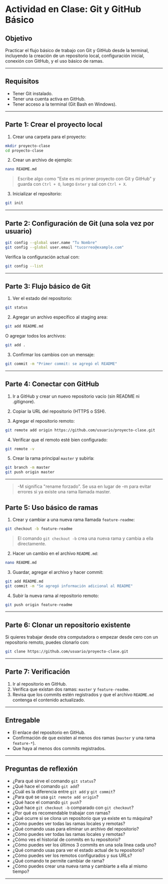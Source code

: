 
# Actividad en Clase: Git y GitHub Básico

## Objetivo

Practicar el flujo básico de trabajo con Git y GitHub desde la terminal, incluyendo la creación de un repositorio local, configuración inicial, conexión con GitHub, y el uso básico de ramas.

---

## Requisitos

- Tener Git instalado.
- Tener una cuenta activa en GitHub.
- Tener acceso a la terminal (Git Bash en Windows).

---

## Parte 1: Crear el proyecto local

1. Crear una carpeta para el proyecto:

```bash
mkdir proyecto-clase
cd proyecto-clase
```

2. Crear un archivo de ejemplo:

```bash
nano README.md
```

> Escribe algo como "Este es mi primer proyecto con Git y GitHub" y guarda con `Ctrl + O`, luego `Enter` y sal con `Ctrl + X`.

3. Inicializar el repositorio:

```bash
git init
```

---

## Parte 2: Configuración de Git (una sola vez por usuario)

```bash
git config --global user.name "Tu Nombre"
git config --global user.email "tucorreo@example.com"
```

Verifica la configuración actual con:

```bash
git config --list
```

---

## Parte 3: Flujo básico de Git

1. Ver el estado del repositorio:

```bash
git status
```

2. Agregar un archivo específico al staging area:

```bash
git add README.md
```

O agregar todos los archivos:

```bash
git add .
```

3. Confirmar los cambios con un mensaje:

```bash
git commit -m "Primer commit: se agregó el README"
```

---

## Parte 4: Conectar con GitHub

1. Ir a GitHub y crear un nuevo repositorio vacío (sin README ni .gitignore).

2. Copiar la URL del repositorio (HTTPS o SSH).

3. Agregar el repositorio remoto:

```bash
git remote add origin https://github.com/usuario/proyecto-clase.git
```

4. Verificar que el remoto esté bien configurado:

```bash
git remote -v
```

5. Crear la rama principal `master` y subirla:

```bash
git branch -m master
git push origin master
```

---

> -M significa "rename forzado". Se usa en lugar de -m para evitar errores si ya existe una rama llamada master.

## Parte 5: Uso básico de ramas

1. Crear y cambiar a una nueva rama llamada `feature-readme`:

```bash
git checkout -b feature-readme
```

> El comando `git checkout -b` crea una nueva rama y cambia a ella directamente.

2. Hacer un cambio en el archivo `README.md`:

```bash
nano README.md
```

3. Guardar, agregar el archivo y hacer commit:

```bash
git add README.md
git commit -m "Se agregó información adicional al README"
```

4. Subir la nueva rama al repositorio remoto:

```bash
git push origin feature-readme
```

---

## Parte 6: Clonar un repositorio existente

Si quieres trabajar desde otra computadora o empezar desde cero con un repositorio remoto, puedes clonarlo con:

```bash
git clone https://github.com/usuario/proyecto-clase.git
```

---

## Parte 7: Verificación

1. Ir al repositorio en GitHub.
2. Verifica que existan dos ramas: `master` y `feature-readme`.
3. Revisa que los commits estén registrados y que el archivo `README.md` contenga el contenido actualizado.

---

## Entregable

- El enlace del repositorio en GitHub.
- Confirmación de que existen al menos dos ramas (`master` y una rama `feature-*`).
- Que haya al menos dos commits registrados.

---

## Preguntas de reflexión

- ¿Para qué sirve el comando `git status`?
- ¿Qué hace el comando `git add`?
- ¿Cuál es la diferencia entre `git add` y `git commit`?
- ¿Para qué se usa `git remote add origin`?
- ¿Qué hace el comando `git push`?
- ¿Qué hace `git checkout -b` comparado con `git checkout`?
- ¿Por qué es recomendable trabajar con ramas?
- ¿Qué ocurre si se clona un repositorio que ya existe en tu máquina?
- ¿Cómo puedes ver todas las ramas locales y remotas?
- ¿Qué comando usas para eliminar un archivo del repositorio?
- ¿Cómo puedes ver todas las ramas locales y remotas?
- ¿Cómo ves el historial de commits en tu repositorio?
- ¿Cómo puedes ver los últimos 3 commits en una sola línea cada uno?
- ¿Qué comando usas para ver el estado actual de tu repositorio?
- ¿Cómo puedes ver los remotos configurados y sus URLs?
- ¿Qué comando te permite cambiar de rama?
- ¿Cómo puedes crear una nueva rama y cambiarte a ella al mismo tiempo?

---
